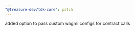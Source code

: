 ```yaml
---
"@treasure-dev/tdk-core": patch
---
```


added option to pass custom wagmi configs for contract calls
